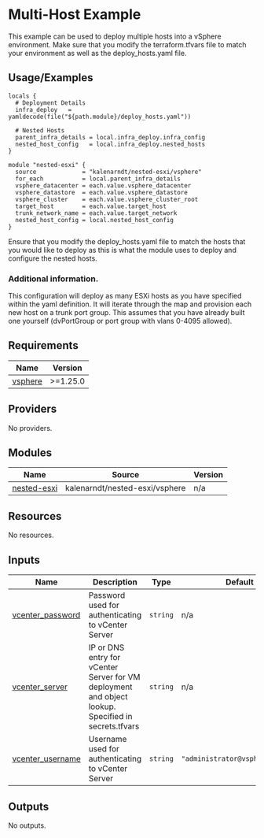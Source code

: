 # Multi-Host Example

This example can be used to deploy multiple hosts into a vSphere environment. Make sure that you modify the terraform.tfvars file to match your environment as well as the deploy_hosts.yaml file. 


## Usage/Examples

```hcl
locals {
  # Deployment Details
  infra_deploy   = yamldecode(file("${path.module}/deploy_hosts.yaml"))

  # Nested Hosts
  parent_infra_details = local.infra_deploy.infra_config
  nested_host_config   = local.infra_deploy.nested_hosts
}

module "nested-esxi" {
  source             = "kalenarndt/nested-esxi/vsphere"
  for_each           = local.parent_infra_details
  vsphere_datacenter = each.value.vsphere_datacenter
  vsphere_datastore  = each.value.vsphere_datastore
  vsphere_cluster    = each.value.vsphere_cluster_root
  target_host        = each.value.target_host
  trunk_network_name = each.value.target_network
  nested_host_config = local.nested_host_config
}
```

Ensure that you modify the deploy_hosts.yaml file to match the hosts that you would like to deploy as this is what the module uses to deploy and configure the nested hosts.


### Additional information.

This configuration will deploy as many ESXi hosts as you have specified within the yaml definition. It will iterate through the map and provision each new host on a trunk port group. This assumes that you have already built one yourself (dvPortGroup or port group with vlans 0-4095 allowed). 

<!-- BEGIN_TF_DOCS -->
## Requirements

| Name | Version |
|------|---------|
| <a name="requirement_vsphere"></a> [vsphere](#requirement\_vsphere) | >=1.25.0 |

## Providers

No providers.

## Modules

| Name | Source | Version |
|------|--------|---------|
| <a name="module_nested-esxi"></a> [nested-esxi](#module\_nested-esxi) | kalenarndt/nested-esxi/vsphere | n/a |

## Resources

No resources.

## Inputs

| Name | Description | Type | Default | Required |
|------|-------------|------|---------|:--------:|
| <a name="input_vcenter_password"></a> [vcenter\_password](#input\_vcenter\_password) | Password used for authenticating to vCenter Server | `string` | n/a | yes |
| <a name="input_vcenter_server"></a> [vcenter\_server](#input\_vcenter\_server) | IP or DNS entry for vCenter Server for VM deployment and object lookup. Specified in secrets.tfvars | `string` | n/a | yes |
| <a name="input_vcenter_username"></a> [vcenter\_username](#input\_vcenter\_username) | Username used for authenticating to vCenter Server | `string` | `"administrator@vsphere.local"` | no |

## Outputs

No outputs.
<!-- END_TF_DOCS -->